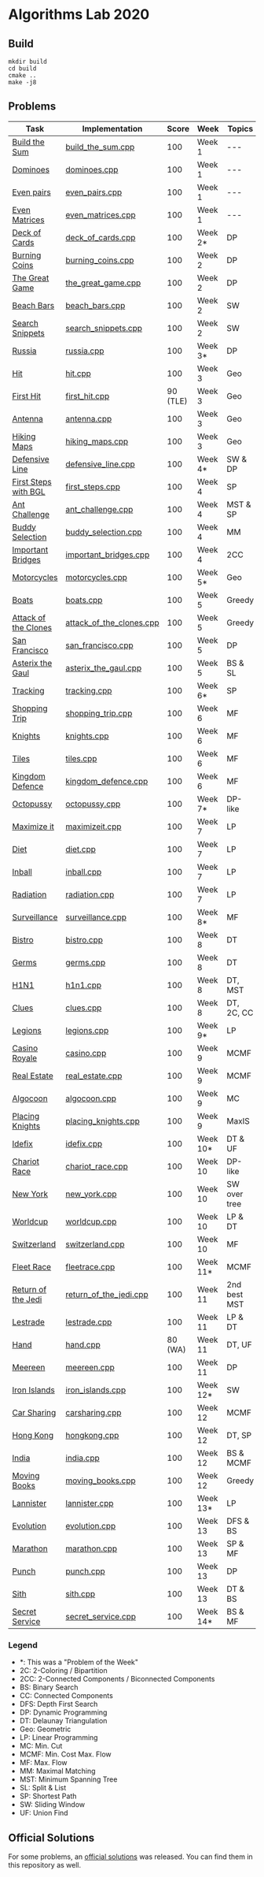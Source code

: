 # Algorithms Lab 2020

## Build

```shell script
mkdir build
cd build
cmake ..
make -j8
```

## Problems

| Task                                                  | Implementation                                            | Score     | Week      | Topics        | 
| ----------------------------------------------------- | --------------------------------------------------------- | --------- | --------- | ------------- |
| [Build the Sum](tasks/build_the_sum.pdf)              | [build_the_sum.cpp](src/build_the_sum.cpp)                | 100       | Week 1    | ---           |
| [Dominoes](tasks/dominoes.pdf)                        | [dominoes.cpp](src/dominoes.cpp)                          | 100       | Week 1    | ---           |
| [Even pairs](tasks/deck_of_cards.pdf)                 | [even_pairs.cpp](src/even_pairs.cpp)                      | 100       | Week 1    | ---           |
| [Even Matrices](tasks/even_matrices.pdf)              | [even_matrices.cpp](src/even_matrices.cpp)                | 100       | Week 1    | ---           |
| [Deck of Cards](tasks/deck_of_cards.pdf)              | [deck_of_cards.cpp](src/deck_of_cards.cpp)                | 100       | Week 2*   | DP            |
| [Burning Coins](tasks/burning_coins.pdf)              | [burning_coins.cpp](src/burning_coins.cpp)                | 100       | Week 2    | DP            |
| [The Great Game](tasks/the_great_game.pdf)            | [the_great_game.cpp](src/the_great_game.cpp)              | 100       | Week 2    | DP            |
| [Beach Bars](tasks/beach_bars.pdf)                    | [beach_bars.cpp](src/beach_bars.cpp)                      | 100       | Week 2    | SW            |
| [Search Snippets](tasks/search_snippets.pdf)          | [search_snippets.cpp](src/search_snippets.cpp)            | 100       | Week 2    | SW            |
| [Russia](tasks/russia.pdf)                            | [russia.cpp](src/russia_official_solution.cpp)            | 100       | Week 3*   | DP            |
| [Hit](tasks/hit.pdf)                                  | [hit.cpp](src/hit.cpp)                                    | 100       | Week 3    | Geo           |
| [First Hit](tasks/first_hit.pdf)                      | [first_hit.cpp](src/first_hit.cpp)                        | 90 (TLE)  | Week 3    | Geo           |
| [Antenna](tasks/antenna.pdf)                          | [antenna.cpp](src/antenna.cpp)                            | 100       | Week 3    | Geo           |
| [Hiking Maps](tasks/hiking_maps.pdf)                  | [hiking_maps.cpp](src/hiking_maps.cpp)                    | 100       | Week 3    | Geo           |
| [Defensive Line](tasks/defensive_line.pdf)            | [defensive_line.cpp](src/defensive_line.cpp)              | 100       | Week 4*   | SW & DP       |
| [First Steps with BGL](tasks/first_steps.pdf)         | [first_steps.cpp](src/first_steps.cpp)                    | 100       | Week 4    | SP            |
| [Ant Challenge](tasks/ant_challenge.pdf)              | [ant_challenge.cpp](src/ant_challenge.cpp)                | 100       | Week 4    | MST & SP      |
| [Buddy Selection](tasks/buddy_selection.pdf)          | [buddy_selection.cpp](src/buddy_selection.cpp)            | 100       | Week 4    | MM            |
| [Important Bridges](tasks/important_bridges.pdf)      | [important_bridges.cpp](src/important_bridges.cpp)        | 100       | Week 4    | 2CC           |
| [Motorcycles](tasks/motorcycles.pdf)                  | [motorcycles.cpp](src/motorcycles.cpp)                    | 100       | Week 5*   | Geo           |
| [Boats](tasks/boats.pdf)                              | [boats.cpp](src/boats.cpp)                                | 100       | Week 5    | Greedy        |
| [Attack of the Clones](tasks/attack_of_the_clones.pdf)| [attack_of_the_clones.cpp](src/attack_of_the_clones.cpp)  | 100       | Week 5    | Greedy        |
| [San Francisco](tasks/san_francisco.pdf)              | [san_francisco.cpp](src/san_francisco.cpp)                | 100       | Week 5    | DP            |
| [Asterix the Gaul](tasks/asterix_the_gaul.pdf)        | [asterix_the_gaul.cpp](src/asterix_the_gaul.cpp)          | 100       | Week 5    | BS & SL       |
| [Tracking](tasks/tracking.pdf)                        | [tracking.cpp](src/tracking.cpp)                          | 100       | Week 6*   | SP            |
| [Shopping Trip](tasks/shopping_trip.pdf)              | [shopping_trip.cpp](src/shopping_trip.cpp)                | 100       | Week 6    | MF            |
| [Knights](tasks/knights.pdf)                          | [knights.cpp](src/knights.cpp)                            | 100       | Week 6    | MF            |
| [Tiles](tasks/tiles.pdf)                              | [tiles.cpp](src/tiles.cpp)                                | 100       | Week 6    | MF            |
| [Kingdom Defence](tasks/kingdom_defence.pdf)          | [kingdom_defence.cpp](src/kingdom_defence.cpp)            | 100       | Week 6    | MF            |
| [Octopussy](tasks/octopussy.pdf)                      | [octopussy.cpp](src/octopussy.cpp)                        | 100       | Week 7*   | DP-like       |
| [Maximize it](tasks/maximizeit.pdf)                   | [maximizeit.cpp](src/maximizeit.cpp)                      | 100       | Week 7    | LP            | 
| [Diet](tasks/diet.pdf)                                | [diet.cpp](src/diet.cpp)                                  | 100       | Week 7    | LP            | 
| [Inball](tasks/inball.pdf)                            | [inball.cpp](src/inball.cpp)                              | 100       | Week 7    | LP            | 
| [Radiation](tasks/radiation.pdf)                      | [radiation.cpp](src/radiation.cpp)                        | 100       | Week 7    | LP            | 
| [Surveillance](tasks/surveillance.pdf)                | [surveillance.cpp](src/surveillance.cpp)                  | 100       | Week 8*   | MF            |
| [Bistro](tasks/bistro.pdf)                            | [bistro.cpp](src/bistro.cpp)                              | 100       | Week 8    | DT            | 
| [Germs](tasks/germs.pdf)                              | [germs.cpp](src/germs.cpp)                                | 100       | Week 8    | DT            | 
| [H1N1](tasks/h1n1.pdf)                                | [h1n1.cpp](src/h1n1.cpp)                                  | 100       | Week 8    | DT, MST       | 
| [Clues](tasks/clues.pdf)                              | [clues.cpp](src/clues.cpp)                                | 100       | Week 8    | DT, 2C, CC    | 
| [Legions](tasks/legions.pdf)                          | [legions.cpp](src/legions.cpp)                            | 100       | Week 9*   | LP            |
| [Casino Royale](tasks/casino.pdf)                     | [casino.cpp](src/casino.cpp)                              | 100       | Week 9    | MCMF          |
| [Real Estate](tasks/real_estate.pdf)                  | [real_estate.cpp](src/real_estate.cpp)                    | 100       | Week 9    | MCMF          |
| [Algocoon](tasks/algocoon.pdf)                        | [algocoon.cpp](src/algocoon.cpp)                          | 100       | Week 9    | MC            |
| [Placing Knights](tasks/placing_knights.pdf)          | [placing_knights.cpp](src/placing_knights.cpp)            | 100       | Week 9    | MaxIS         |
| [Idefix](tasks/idefix.pdf)                            | [idefix.cpp](src/idefix.cpp)                              | 100       | Week 10*  | DT & UF       |
| [Chariot Race](tasks/chariot_race.pdf)                | [chariot_race.cpp](src/chariot_race.cpp)                  | 100       | Week 10   | DP-like       |
| [New York](tasks/new_york.pdf)                        | [new_york.cpp](src/new_york.cpp)                          | 100       | Week 10   | SW over tree  |
| [Worldcup](tasks/worldcup.pdf)                        | [worldcup.cpp](src/worldcup.cpp)                          | 100       | Week 10   | LP & DT       |
| [Switzerland](tasks/switzerland.pdf)                  | [switzerland.cpp](src/switzerland.cpp)                    | 100       | Week 10   | MF            |
| [Fleet Race](tasks/fleetrace.pdf)                     | [fleetrace.cpp](src/fleetrace.cpp)                        | 100       | Week 11*  | MCMF          |
| [Return of the Jedi](tasks/return_of_the_jedi.pdf)    | [return_of_the_jedi.cpp](src/return_of_the_jedi.cpp)      | 100       | Week 11   | 2nd best MST  |
| [Lestrade](tasks/lestrade.pdf)                        | [lestrade.cpp](src/lestrade.cpp)                          | 100       | Week 11   | LP & DT       |
| [Hand](tasks/hand.pdf)                                | [hand.cpp](src/hand.cpp)                                  | 80 (WA)   | Week 11   | DT, UF        |
| [Meereen](tasks/meereen.pdf)                          | [meereen.cpp](src/meereen.cpp)                            | 100       | Week 11   | DP            |
| [Iron Islands](tasks/iron_islands.pdf)                | [iron_islands.cpp](src/iron_islands.cpp)                  | 100       | Week 12*  | SW            |
| [Car Sharing](tasks/carsharing.pdf)                   | [carsharing.cpp](src/carsharing.cpp)                      | 100       | Week 12   | MCMF          |
| [Hong Kong](tasks/hongkong.pdf)                       | [hongkong.cpp](src/hongkong.cpp)                          | 100       | Week 12   | DT, SP        |
| [India](tasks/india.pdf)                              | [india.cpp](src/india.cpp)                                | 100       | Week 12   | BS & MCMF     |
| [Moving Books](tasks/moving_books.pdf)                | [moving_books.cpp](src/moving_books.cpp)                  | 100       | Week 12   | Greedy        |
| [Lannister](tasks/lannister.pdf)                      | [lannister.cpp](src/lannister.cpp)                        | 100       | Week 13*  | LP            |
| [Evolution](tasks/evolution.pdf)                      | [evolution.cpp](src/evolution.cpp)                        | 100       | Week 13   | DFS & BS      |
| [Marathon](tasks/marathon.pdf)                        | [marathon.cpp](src/marathon.cpp)                          | 100       | Week 13   | SP & MF       |
| [Punch](tasks/punch.pdf)                              | [punch.cpp](src/punch.cpp)                                | 100       | Week 13   | DP            |
| [Sith](tasks/sith.pdf)                                | [sith.cpp](src/sith.cpp)                                  | 100       | Week 13   | DT & BS       |
| [Secret Service](tasks/secret_service.pdf)            | [secret_service.cpp](src/secret_service.cpp)              | 100       | Week 14*  | BS & MF       |


### Legend
- *: This was a "Problem of the Week"
- 2C: 2-Coloring / Bipartition
- 2CC: 2-Connected Components / Biconnected Components
- BS: Binary Search
- CC: Connected Components
- DFS: Depth First Search
- DP: Dynamic Programming
- DT: Delaunay Triangulation
- Geo: Geometric
- LP: Linear Programming
- MC: Min. Cut
- MCMF: Min. Cost Max. Flow
- MF: Max. Flow
- MM: Maximal Matching
- MST: Minimum Spanning Tree
- SL: Split & List
- SP: Shortest Path
- SW: Sliding Window
- UF: Union Find

## Official Solutions

For some problems, an [official solutions](official_solutions) was released. You can find them in this repository as well.
